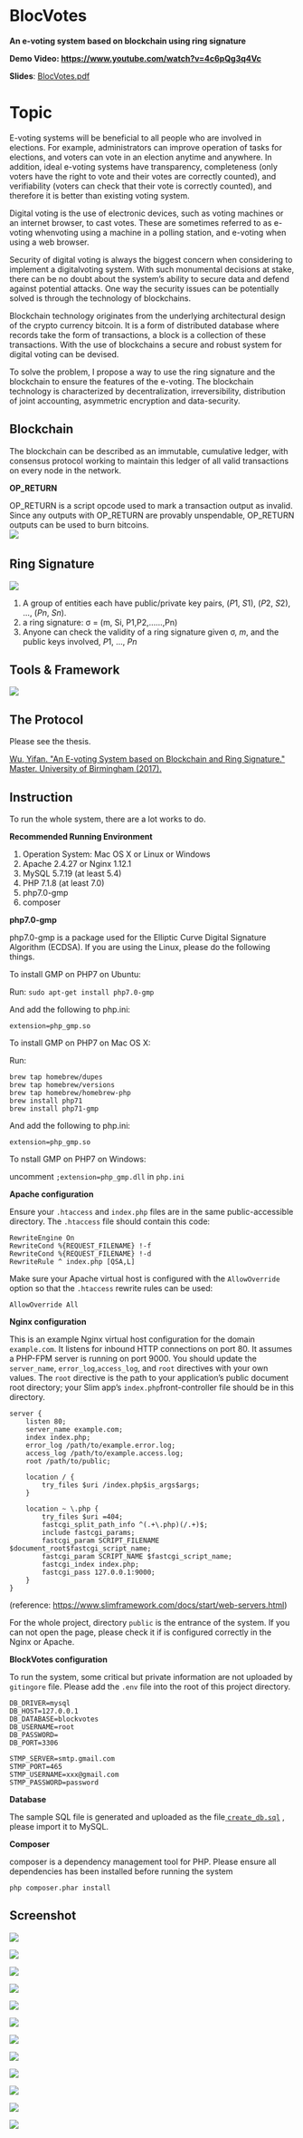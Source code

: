 # BlocVotes
**An e-voting system based on blockchain using ring signature**

**Demo Video: https://www.youtube.com/watch?v=4c6pQg3q4Vc**

**Slides**: [BlocVotes.pdf](blockvotes.pdf)

# Topic 

E-voting systems will be beneficial to all people who are involved in elections. For example, administrators can improve operation of tasks for elections, and voters can vote in an election anytime and anywhere. In addition, ideal e-voting systems have transparency, completeness (only voters have the right to vote and their votes are correctly counted), and verifiability (voters can check that their vote is correctly counted), and therefore it is better than existing voting system.

Digital voting is the use of electronic devices, such as voting machines or an internet browser, to cast votes. These are sometimes referred to as e-voting whenvoting using a machine in a polling station, and e-voting when using a web browser.

Security of digital voting is always the biggest concern when considering to implement a digitalvoting system. With such monumental decisions at stake, there can be no doubt about the system’s ability to secure data and defend against potential attacks. One way the security issues can be potentially solved is through the technology of blockchains.

Blockchain technology originates from the underlying architectural design of the crypto currency bitcoin. It is a form of distributed database where records take the form of transactions, a block is a collection of these transactions. With the use of blockchains a secure and robust system for digital voting can be devised. 

To solve the problem, I propose a way to use the ring signature and the blockchain to ensure the features of the e-voting. The blockchain technology is characterized by decentralization, irreversibility, distribution of joint accounting, asymmetric encryption and data-security.

## Blockchain

The blockchain can be described as an immutable, cumulative ledger, with consensus protocol working to maintain this ledger of all valid transactions on every node in the network. 

**OP_RETURN**

OP_RETURN is a script opcode used to mark a transaction output as invalid. Since any outputs with OP_RETURN are provably unspendable, OP_RETURN outputs can be used to burn bitcoins.			
![](about/opreturn.png)
​	

## Ring Signature

![](about/ring.png)

1. A group of entities each have public/private key pairs, (*P*1, *S*1), (*P*2, *S*2), ..., (*Pn*, *Sn*). 
2. a ring signature: σ = (m, Si, P1,P2,……,Pn)
3. Anyone can check the validity of a ring signature given σ, *m*, and the public keys involved, *P*1, ..., *Pn*

## Tools & Framework

![](about/stack.png)

## The Protocol

Please see the thesis.

[Wu, Yifan. "An E-voting System based on Blockchain and Ring Signature." Master. University of Birmingham (2017).](http://www.dgalindo.es/mscprojects/yifan.pdf)

## Instruction

To run the whole system, there are a lot works to do.

**Recommended Running Environment** 

1. Operation System: Mac OS X or Linux or Windows
2. Apache ‎2.4.27 or Nginx 1.12.1
3. MySQL 5.7.19 (at least 5.4)
4. PHP ‎7.1.8 (at least 7.0)
5. php7.0-gmp
6. composer

**php7.0-gmp**

php7.0-gmp is a package used for the Elliptic Curve Digital Signature Algorithm (ECDSA). If you are using the Linux, please do the following things.

To install GMP on PHP7 on Ubuntu:

Run: `sudo apt-get install php7.0-gmp`

And add the following to php.ini:

`extension=php_gmp.so`

To install GMP on PHP7 on Mac OS X:

Run:

```
brew tap homebrew/dupes
brew tap homebrew/versions
brew tap homebrew/homebrew-php
brew install php71
brew install php71-gmp
```

And add the following to php.ini:

`extension=php_gmp.so`

To nstall GMP on PHP7 on Windows:

uncomment `;extension=php_gmp.dll` in `php.ini`

**Apache configuration**

Ensure your `.htaccess` and `index.php` files are in the same public-accessible directory. The `.htaccess` file should contain this code:

```
RewriteEngine On
RewriteCond %{REQUEST_FILENAME} !-f
RewriteCond %{REQUEST_FILENAME} !-d
RewriteRule ^ index.php [QSA,L]
```

Make sure your Apache virtual host is configured with the `AllowOverride` option so that the `.htaccess` rewrite rules can be used:

```
AllowOverride All
```

**Nginx configuration**

This is an example Nginx virtual host configuration for the domain `example.com`. It listens for inbound HTTP connections on port 80. It assumes a PHP-FPM server is running on port 9000. You should update the `server_name`, `error_log`,`access_log`, and `root` directives with your own values. The `root` directive is the path to your application’s public document root directory; your Slim app’s `index.php`front-controller file should be in this directory.

```
server {
    listen 80;
    server_name example.com;
    index index.php;
    error_log /path/to/example.error.log;
    access_log /path/to/example.access.log;
    root /path/to/public;

    location / {
        try_files $uri /index.php$is_args$args;
    }

    location ~ \.php {
        try_files $uri =404;
        fastcgi_split_path_info ^(.+\.php)(/.+)$;
        include fastcgi_params;
        fastcgi_param SCRIPT_FILENAME $document_root$fastcgi_script_name;
        fastcgi_param SCRIPT_NAME $fastcgi_script_name;
        fastcgi_index index.php;
        fastcgi_pass 127.0.0.1:9000;
    }
}
```

(reference: https://www.slimframework.com/docs/start/web-servers.html)

For the whole project,  directory `public` is the entrance of the system.  If you can not open the page, please check it if is configured correctly in the Nginx or Apache.

**BlockVotes configuration** 

To run the system, some critical but private information are not uploaded by ``gitingore`` file. Please add the `.env` file into the root of this project directory.

```
DB_DRIVER=mysql
DB_HOST=127.0.0.1
DB_DATABASE=blockvotes
DB_USERNAME=root
DB_PASSWORD=
DB_PORT=3306

STMP_SERVER=smtp.gmail.com
STMP_PORT=465
STMP_USERNAME=xxx@gmail.com
STMP_PASSWORD=password
```

**Database**

The sample SQL file is generated and uploaded as the file[ `create_db.sql`](https://github.com/blocbit/BlocID-frontdoor/blob/master/create_db.sql) , please import it to MySQL.

**Composer**

composer is a dependency management tool for PHP.  Please ensure all dependencies has been installed before running the system

```
php composer.phar install
```

## Screenshot

![](about/1.png)

![](about/2.png)

![](about/3.png)

![](about/4.png)

![](about/5.png)

![](about/6.png)

![](about/7.png)

![](about/8.png)

![](about/10.png)

![](about/11.png)

![](about/14.png)

![](about/15.png)
